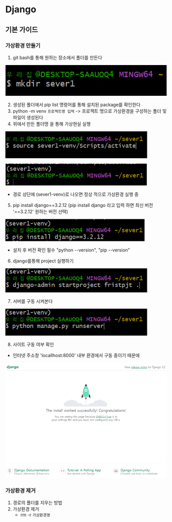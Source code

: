 # Django
## 기본 가이드
### 가상환경 만들기
1. git bash를 통해 원하는 장소에서 폴더를 만든다

<img src="assets/image-20220921144909805.png" alt="image-20220921144909805" style="zoom:150%;" />

2. 생성된 폴더에서 pip list 명령어를 통해 설치된 package를 확인한다
3. python -m venv  `프로젝트명 입력` -> 프로젝트 명으로 가상환경을 구성하는 폴더 및 파일이 생성된다
4. 위에서 만든 폴더명 을 통해 가상현실 실행

![image-20220921145341261](assets/image-20220921145341261.png)

![image-20220921145402823](assets/image-20220921145402823.png)

- 경로 상단에 (sever1-venv)로 나오면 정상 적으로 가상환경 실행 중

5. pip install django==3.2.12 (pip install django 라고 입력 하면 최신 버전 '==3.2.12' 원하는 버전 선택)

![image-20220921145921035](assets/image-20220921145921035.png)

- 설치 후 버전 확인 필수 "python --version", "pip --version"

6. django를통해 project 실행하기

![image-20220921150445374](assets/image-20220921150445374.png)

7. 서버를 구동 시켜본다

![image-20220921150622780](assets/image-20220921150622780.png)

8. 사이트 구동 여부 확인

- 인터넷 주소창 'locallhost:8000' 내부 환경에서 구동 중이기 때문에

![image-20220921151138354](assets/image-20220921151138354.png)







### 가상환경 제거

1. 경로의 폴더를 지우는 방법
2. 가상환경 제거
   - rm -r `가상환경명`
